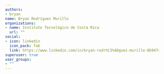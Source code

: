 ```yaml
---
authors:
- bryan
name: Bryan Rodríguez Murillo
organizations:
- name: Instituto Tecnológico de Costa Rica
  url: ""
social:
- icon: linkedin
  icon_pack: fab
  link: https://www.linkedin.com/in/bryan-rodr%C3%ADguez-murillo-8b9474197/?originalSubdomain=cr
superuser: true
user_groups:
- ""
---
```



